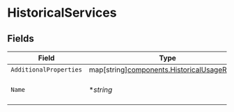 # HistoricalServices


## Fields

| Field                                                                                             | Type                                                                                              | Required                                                                                          | Description                                                                                       | Example                                                                                           |
| ------------------------------------------------------------------------------------------------- | ------------------------------------------------------------------------------------------------- | ------------------------------------------------------------------------------------------------- | ------------------------------------------------------------------------------------------------- | ------------------------------------------------------------------------------------------------- |
| `AdditionalProperties`                                                                            | map[string][components.HistoricalUsageResults](../../models/components/historicalusageresults.md) | :heavy_minus_sign:                                                                                | N/A                                                                                               |                                                                                                   |
| `Name`                                                                                            | **string*                                                                                         | :heavy_minus_sign:                                                                                | The name of the service.                                                                          | test-service                                                                                      |